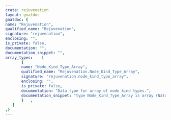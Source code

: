 ```yaml
---
crate: rejuvenation
layout: gnatdoc
gnatdoc: {
name: "Rejuvenation",
qualified_name: "Rejuvenation",
signature: "rejuvenation",
enclosing: "",
is_private: false,
documentation: "",
documentation_snippet: "",
array_types:    [
       {
       name: "Node_Kind_Type_Array",
       qualified_name: "Rejuvenation.Node_Kind_Type_Array",
       signature: "rejuvenation.node_kind_type_array",
       enclosing: "",
       is_private: false,
       documentation: "Data type for array of node kind types.",
       documentation_snippet: "type Node_Kind_Type_Array is array (Natural range <>) of Ada_Node_Kind_Type;",
       }   ,
   ]
,}
---
```


